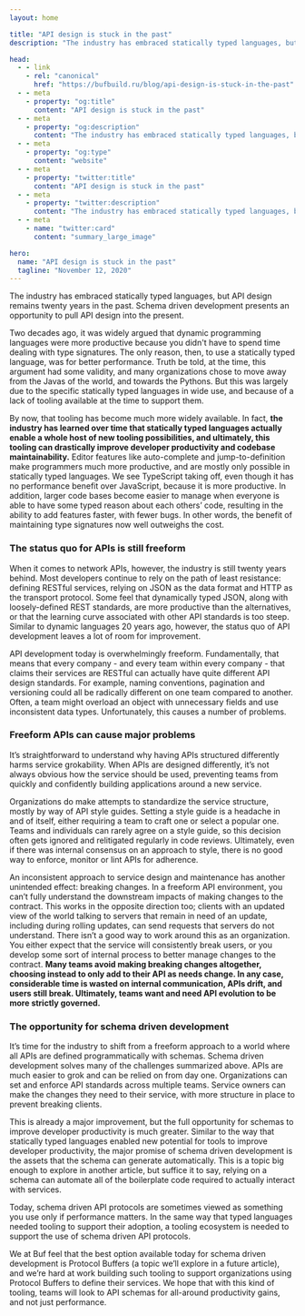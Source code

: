 ```yaml
---
layout: home

title: "API design is stuck in the past"
description: "The industry has embraced statically typed languages, but API design remains twenty years in the past. Schema driven development presents an opportunity to pull API design into the present."

head:
  - - link
    - rel: "canonical"
      href: "https://bufbuild.ru/blog/api-design-is-stuck-in-the-past"
  - - meta
    - property: "og:title"
      content: "API design is stuck in the past"
  - - meta
    - property: "og:description"
      content: "The industry has embraced statically typed languages, but API design remains twenty years in the past. Schema driven development presents an opportunity to pull API design into the present."
  - - meta
    - property: "og:type"
      content: "website"
  - - meta
    - property: "twitter:title"
      content: "API design is stuck in the past"
  - - meta
    - property: "twitter:description"
      content: "The industry has embraced statically typed languages, but API design remains twenty years in the past. Schema driven development presents an opportunity to pull API design into the present."
  - - meta
    - name: "twitter:card"
      content: "summary_large_image"

hero:
  name: "API design is stuck in the past"
  tagline: "November 12, 2020"
---
```


The industry has embraced statically typed languages, but API design remains twenty years in the past. Schema driven development presents an opportunity to pull API design into the present.

Two decades ago, it was widely argued that dynamic programming languages were more productive because you didn't have to spend time dealing with type signatures. The only reason, then, to use a statically typed language, was for better performance. Truth be told, at the time, this argument had some validity, and many organizations chose to move away from the Javas of the world, and towards the Pythons. But this was largely due to the specific statically typed languages in wide use, and because of a lack of tooling available at the time to support them.

By now, that tooling has become much more widely available. In fact, **the industry has learned over time that statically typed languages actually enable a whole host of new tooling possibilities, and ultimately, this tooling can drastically improve developer productivity and codebase maintainability.** Editor features like auto-complete and jump-to-definition make programmers much more productive, and are mostly only possible in statically typed languages. We see TypeScript taking off, even though it has no performance benefit over JavaScript, because it is more productive. In addition, larger code bases become easier to manage when everyone is able to have some typed reason about each others’ code, resulting in the ability to add features faster, with fewer bugs. In other words, the benefit of maintaining type signatures now well outweighs the cost.

### The status quo for APIs is still freeform

When it comes to network APIs, however, the industry is still twenty years behind. Most developers continue to rely on the path of least resistance: defining RESTful services, relying on JSON as the data format and HTTP as the transport protocol. Some feel that dynamically typed JSON, along with loosely-defined REST standards, are more productive than the alternatives, or that the learning curve associated with other API standards is too steep. Similar to dynamic languages 20 years ago, however, the status quo of API development leaves a lot of room for improvement.

API development today is overwhelmingly freeform. Fundamentally, that means that every company - and every team within every company - that claims their services are RESTful can actually have quite different API design standards. For example, naming conventions, pagination and versioning could all be radically different on one team compared to another. Often, a team might overload an object with unnecessary fields and use inconsistent data types. Unfortunately, this causes a number of problems.

### Freeform APIs can cause major problems

It’s straightforward to understand why having APIs structured differently harms service grokability. When APIs are designed differently, it’s not always obvious how the service should be used, preventing teams from quickly and confidently building applications around a new service.

Organizations do make attempts to standardize the service structure, mostly by way of API style guides. Setting a style guide is a headache in and of itself, either requiring a team to craft one or select a popular one. Teams and individuals can rarely agree on a style guide, so this decision often gets ignored and relitigated regularly in code reviews. Ultimately, even if there was internal consensus on an approach to style, there is no good way to enforce, monitor or lint APIs for adherence.

An inconsistent approach to service design and maintenance has another unintended effect: breaking changes. In a freeform API environment, you can’t fully understand the downstream impacts of making changes to the contract. This works in the opposite direction too; clients with an updated view of the world talking to servers that remain in need of an update, including during rolling updates, can send requests that servers do not understand. There isn’t a good way to work around this as an organization. You either expect that the service will consistently break users, or you develop some sort of internal process to better manage changes to the contract. **Many teams avoid making breaking changes altogether, choosing instead to only add to their API as needs change. In any case, considerable time is wasted on internal communication, APIs drift, and users still break. Ultimately, teams want and need API evolution to be more strictly governed.**

### The opportunity for schema driven development

It’s time for the industry to shift from a freeform approach to a world where all APIs are defined programmatically with schemas. Schema driven development solves many of the challenges summarized above. APIs are much easier to grok and can be relied on from day one. Organizations can set and enforce API standards across multiple teams. Service owners can make the changes they need to their service, with more structure in place to prevent breaking clients.

This is already a major improvement, but the full opportunity for schemas to improve developer productivity is much greater. Similar to the way that statically typed languages enabled new potential for tools to improve developer productivity, the major promise of schema driven development is the assets that the schema can generate automatically. This is a topic big enough to explore in another article, but suffice it to say, relying on a schema can automate all of the boilerplate code required to actually interact with services.

Today, schema driven API protocols are sometimes viewed as something you use only if performance matters. In the same way that typed languages needed tooling to support their adoption, a tooling ecosystem is needed to support the use of schema driven API protocols.

We at Buf feel that the best option available today for schema driven development is Protocol Buffers (a topic we’ll explore in a future article), and we’re hard at work building such tooling to support organizations using Protocol Buffers to define their services. We hope that with this kind of tooling, teams will look to API schemas for all-around productivity gains, and not just performance.

‍
